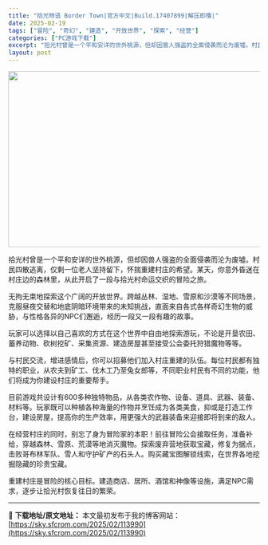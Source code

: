 ```yaml
---
title: "拾光物语 Border Town|官方中文|Build.17407899|解压即撸|"
date: 2025-02-19
tags: ["冒险", "奇幻", "建造", "开放世界", "探索", "经营"]
categories: ["PC游戏下载"]
excerpt: "拾光村曾是一个平和安详的世外桃源，但却因兽人强盗的全面侵袭而沦为废墟。村民四散逃离，仅剩一位老人坚持留下，怀揣重建村庄的希望。某天，你意外昏迷在村庄边的森林里，从此开启了一段与拾光村命运交织的冒险之旅。 无拘无束地探索这个广阔的开放世界。跨越丛林、湿地、雪原和沙漠等不同场景，克服昼夜交替和地底阴暗环&hellip;"
layout: post
---
```


<img class="aligncenter size-full wp-image-113965" src="https://sky.sfcrom.com/wp-content/uploads/2025/02/2025021907495741.webp" alt="" width="616" height="353" />

拾光村曾是一个平和安详的世外桃源，但却因兽人强盗的全面侵袭而沦为废墟。村民四散逃离，仅剩一位老人坚持留下，怀揣重建村庄的希望。某天，你意外昏迷在村庄边的森林里，从此开启了一段与拾光村命运交织的冒险之旅。

无拘无束地探索这个广阔的开放世界。跨越丛林、湿地、雪原和沙漠等不同场景，克服昼夜交替和地底阴暗环境带来的未知挑战，直面来自各式各样奇幻生物的威胁，与性格各异的NPC们邂逅，经历一段又一段有趣的故事。

玩家可以选择以自己喜欢的方式在这个世界中自由地探索游玩，不论是开垦农田、蓄养动物、砍树挖矿、采集资源、建造房屋甚至接受公会委托狩猎魔物等等。

与村民交流，增进感情后，你可以招募他们加入村庄重建的队伍。每位村民都有独特的职业，从农夫到矿工、伐木工乃至兔女郎等，不同职业村民有不同的功能，他们将成为你建设村庄的重要帮手。

目前游戏共设计有600多种独特物品，从各类农作物、设备、道具、武器、装备、材料等。玩家既可以种植各种海量的作物并烹饪成为各类美食，抑或是打造工作台，建设房屋，提高你的生产效率，用更强大的武器装备来迎接即将到来的敌人。

在经营村庄的同时，别忘了身为冒险家的本职！前往冒险公会接取任务，准备补给，穿越森林、雪原、荒漠等地消灭魔物。探索废弃营地获取宝藏，修复为据点，击败哥布林军队、雪人和守护矿产的石头人。购买藏宝图解锁线索，在世界各地挖掘隐藏的珍贵宝藏。

重建村庄是冒险的核心目标。建造商店、居所、酒馆和神像等设施，满足NPC需求，逐步让拾光村恢复往日的繁荣。

---
📖 **下载地址/原文地址：** 本文最初发布于我的博客网站：[https://sky.sfcrom.com/2025/02/113990](https://sky.sfcrom.com/2025/02/113990)
